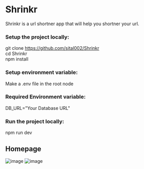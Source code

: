 # Shrinkr
Shrinkr is  a url shortner app that will help you shortner your url.
### Setup the project locally:
git clone https://github.com/sital002/Shrinkr \
cd Shrinkr \
npm install 
### Setup environment variable:
Make a .env file in the root node 

### Required Environment variable:
DB_URL="Your Database URL" 

### Run the project locally:
npm run dev

## Homepage
![image](https://github.com/sital002/Shrinkr/assets/93700622/3dc65c8b-59a9-4902-9a56-6d04e75b07ac)
![image](https://github.com/sital002/Shrinkr/assets/93700622/544d90bd-3554-4521-87e0-d20c21a2319b)

